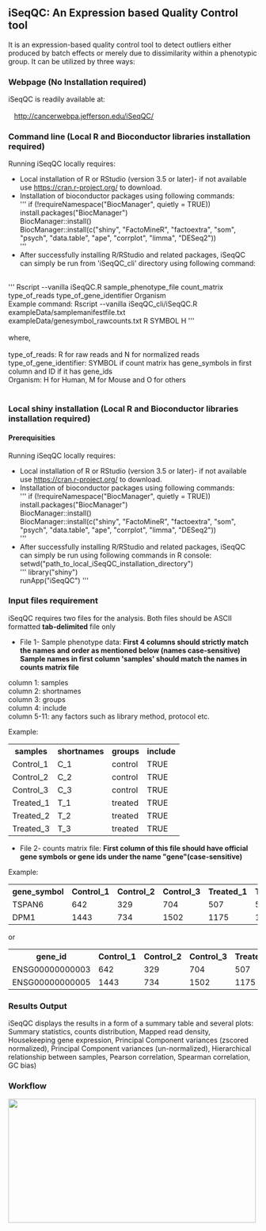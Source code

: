 ## iSeqQC: An Expression based Quality Control tool

It is an expression-based quality control tool to detect outliers either produced by batch effects or merely due to dissimilarity within a phenotypic group.
It can be utilized by three ways:

### Webpage (No Installation required)
iSeqQC is readily available at:<br/>
<br/>
&nbsp;&nbsp;&nbsp;<span></span>http://cancerwebpa.jefferson.edu/iSeqQC/

### Command line (Local R and Bioconductor libraries installation required)
Running iSeqQC locally requires: 
- Local installation of R or RStudio (version 3.5 or later)- if not available use https://cran.r-project.org/ to download.
- Installation of bioconductor packages using following commands: <br/>
	'''
     if (!requireNamespace("BiocManager", quietly = TRUE)) <br/>
     install.packages("BiocManager") <br/>
	 BiocManager::install() <br/>
     BiocManager::install(c("shiny", "FactoMineR", "factoextra", "som", "psych", "data.table", "ape", "corrplot", "limma", "DESeq2")) <br/>
    '''
     <br/>
- After successfully installing R/RStudio and related packages, iSeqQC can simply be run from 'iSeqQC_cli' directory using following command:<br/>
<br/>
'''
Rscript --vanilla iSeqQC.R sample_phenotype_file count_matrix type_of_reads type_of_gene_identifier Organism <br/>
Example command: Rscript --vanilla iSeqQC_cli/iSeqQC.R exampleData/samplemanifestfile.txt exampleData/genesymbol_rawcounts.txt R SYMBOL H
'''
<br/>
<br/>
where,<br/>
<br/>
type_of_reads: R for raw reads and N for normalized reads<br/>
type_of_gene_identifier: SYMBOL if count matrix has gene_symbols in first column and ID if it has gene_ids<br/>
Organism: H for Human, M for Mouse and O for others<br/>

<br/>

### Local shiny installation (Local R and Bioconductor libraries installation required)
#### Prerequisities
Running iSeqQC locally requires: 
- Local installation of R or RStudio (version 3.5 or later)- if not available use https://cran.r-project.org/ to download.
- Installation of bioconductor packages using following commands: <br/>
	'''
     if (!requireNamespace("BiocManager", quietly = TRUE)) <br/>
     install.packages("BiocManager") <br/>
	 BiocManager::install() <br/>
     BiocManager::install(c("shiny", "FactoMineR", "factoextra", "som", "psych", "data.table", "ape", "corrplot", "limma", "DESeq2")) <br/>
    '''
     <br/>
- After successfully installing R/RStudio and related packages, iSeqQC can simply be run using following commands in R console:<br/>
setwd("path_to_local_iSeqQC_installation_directory") <br/>
'''
library("shiny")<br/>
runApp("iSeqQC")
'''

### Input files requirement
iSeqQC requires two files for the analysis. Both files should be ASCII formatted **tab-delimited** file only
- File 1- Sample phenotype data: **First 4 columns should strictly match the names and order as mentioned below (names case-sensitive)** </br>
**Sample names in first column 'samples' should match the names in counts matrix file**

column 1: samples<br/>
column 2: shortnames<br/>
column 3: groups<br/>
column 4: include<br/>
column 5-11: any factors such as library method, protocol etc.<br/>

Example:<br/>

<table >
  <tr>
    <th>samples</th>
    <th>shortnames</th>
    <th>groups</th>  
    <th>include</th> 
  </tr>
  <tr>
    <td>Control_1</td>
    <td>C_1</td>  
    <td>control</td>  
    <td>TRUE</td>
  </tr>
  <tr>
    <td>Control_2</td>
    <td>C_2</td>  
    <td>control</td>  
    <td>TRUE</td>
  </tr>
  <tr>
    <td>Control_3</td>
    <td>C_3</td>  
    <td>control</td>  
    <td>TRUE</td>
  </tr>
  <tr>
    <td>Treated_1</td>
    <td>T_1</td>  
    <td>treated</td>  
    <td>TRUE</td>
  </tr>
  <tr>
    <td>Treated_2</td>
    <td>T_2</td>  
    <td>treated</td>  
    <td>TRUE</td>
  </tr>
  <tr>
    <td>Treated_3</td>
    <td>T_3</td>  
    <td>treated</td>  
    <td>TRUE</td>
  </tr>
</table>

- File 2- counts matrix file: **First column of this file should have official gene symbols or gene ids under the name "gene"(case-sensitive)** 

Example:<br/>

<table >
  <tr>
    <th>gene_symbol</th>
    <th>Control_1</th>
    <th>Control_2</th>  
    <th>Control_3</th>
    <th>Treated_1</th>
    <th>Treated_2</th>
    <th>Treated_3</th>
  </tr>
 <tr>
    <td>TSPAN6</td>
    <td>642</td>
    <td>329</td>  
    <td>704</td>
    <td>507</td>
    <td>524</td>
    <td>629</td>
  </tr>
   <tr>
    <td>DPM1</td>
    <td>1443</td>
    <td>734</td>  
    <td>1502</td>
    <td>1175</td>
    <td>1543</td>
    <td>1111</td>
  </tr>
</table>

or

<table >
  <tr>
    <th>gene_id</th>
    <th>Control_1</th>
    <th>Control_2</th>  
    <th>Control_3</th>
    <th>Treated_1</th>
    <th>Treated_2</th>
    <th>Treated_3</th>
  </tr>
 <tr>
    <td>ENSG00000000003</td>
    <td>642</td>
    <td>329</td>  
    <td>704</td>
    <td>507</td>
    <td>524</td>
    <td>629</td>
  </tr>
   <tr>
    <td>ENSG00000000005</td>
    <td>1443</td>
    <td>734</td>  
    <td>1502</td>
    <td>1175</td>
    <td>1543</td>
    <td>1111</td>
  </tr>
</table>

### Results Output
iSeqQC displays the results in a form of a summary table and several plots: Summary statistics, counts distribution, Mapped read density, Housekeeping gene expression, Principal Component variances (zscored normalized), Principal Component variances (un-normalized), Hierarchical relationship between samples, Pearson correlation, Spearman correlation, GC bias)
  
### Workflow
<img src= "https://user-images.githubusercontent.com/10853956/44124859-5ad6b14a-9ffd-11e8-9118-73f80c3b3514.png" width="500" height="250">


